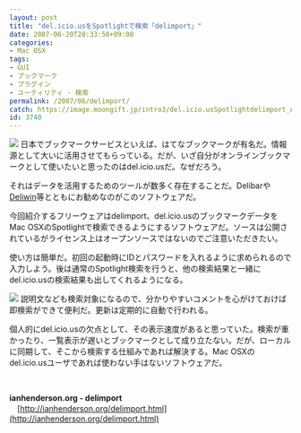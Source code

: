 ```yaml
---
layout: post
title: "del.icio.usをSpotlightで検索「delimport」"
date: 2007-06-20T20:33:50+09:00
categories:
- Mac OSX
tags: 
- GUI
- ブックマーク
- プラグイン
- ユーティリティ - 検索
permalink: /2007/06/delimport/
catch: https://image.moongift.jp/intro3/del.icio.usSpotlightdelimport_A28B/7_thumb.png
id: 3740
---
```

[![](https://image.moongift.jp/intro3/del.icio.usSpotlightdelimport_A28B/8_thumb.png)](https://image.moongift.jp/intro3/del.icio.usSpotlightdelimport_A28B/82.png) 日本でブックマークサービスといえば、はてなブックマークが有名だ。情報源として大いに活用させてもらっている。だが、いざ自分がオンラインブックマークとして使いたいと思ったのはdel.icio.usだ。なぜだろう。

 

それはデータを活用するためのツールが数多く存在することだ。Delibarや[Deliwin](http://www.moongift.jp/2007/06/deliwin/)等とともにお勧めなのがこのソフトウェアだ。

 

今回紹介するフリーウェアはdelimport、del.icio.usのブックマークデータをMac OSXのSpotlightで検索できるようにするソフトウェアだ。ソースは公開されているがライセンス上はオープンソースではないのでご注意いただきたい。

 <!--more--> 

使い方は簡単だ。初回の起動時にIDとパスワードを入れるように求められるので入力しよう。後は通常のSpotlight検索を行うと、他の検索結果と一緒にdel.icio.usの検索結果も出してくれるようになる。

 

[![](https://image.moongift.jp/intro3/del.icio.usSpotlightdelimport_A28B/7_thumb.png)](https://image.moongift.jp/intro3/del.icio.usSpotlightdelimport_A28B/72.png) 説明文なども検索対象になるので、分かりやすいコメントを心がけておけば即検索ができて便利だ。更新は定期的に自動で行われる。

 

個人的にdel.icio.usの欠点として、その表示速度があると思っていた。検索が重かったり、一覧表示が遅いとブックマークとして成り立たない。だが、ローカルに同期して、そこから検索する仕組みであれば解決する。Mac OSXのdel.icio.usユーザであれば使わない手はないソフトウェアだ。

 

&nbsp;

 

**ianhenderson.org - delimport**  
　[http://ianhenderson.org/delimport.html](http://ianhenderson.org/delimport.html)

